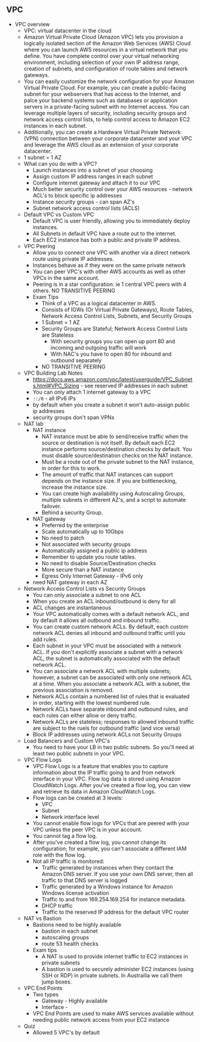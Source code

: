 VPC
----------

* VPC overview
  * VPC: virtual datacenter in the cloud
  * Amazon Virtual Private Cloud (Amazon VPC) lets you provision a logically isolated section of the Amazon Web Services (AWS) Cloud where you can launch AWS resources in a virtual network that you define. You have complete control over your virtual networking environment, including selection of your own IP address range, creation of subnets, and configuration of route tables and network gateways.
  * You can easily customize the network configuration for your Amazon Virtual Private Cloud. For example, you can create a public-facing subnet for your webservers that has access to the Internet, and palce your backend systems such as databases or application servers in a private-facing subnet with no Internet access. You can leverage multiple layers of security, including security groups and network access control lists, to help control access to Amazon EC2 instances in each subnet.
  * Additionally, you can create a Hardware Virtual Private Network (VPN) connection between your corporate datacenter and your VPC and leverage the AWS cloud as an extension of your corporate datacenter.
  * 1 subnet = 1 AZ
  * What can you do with a VPC?
    * Launch instances into a subnet of your choosing
    * Assign custom IP address ranges in each subnet
    * Configure internet gateway and attach it to our VPC
    * Much better security control over your AWS resources - network ACL's to block specific ip addresses
    * Instance security groups - can span AZ's
    * Subnet network access control lists (ACLS) 
  * Default VPC vs Custom VPC
    * Default VPC is user friendly, allowing you to immediately deploy instances.
    * All Subnets in default VPC have a route out to the internet.
    * Each EC2 instance has both a public and private IP address.
  * VPC Peering
    * Allow you to connect one VPC with another via a direct network route using private IP addresses.
    * Instances behave as if they were on the same private network
    * You can peer VPC's with other AWS accounts as well as other VPCs in the same account.
    * Peering is in a star configuration: ie 1 central VPC peers with 4 others. NO TRANSITIVE PEERING
    * Exam Tips
      * Think of a VPC as a logical datacenter in AWS.
      * Consists of IGWs (Or Virtual Private Gateways), Route Tables, Network Access Control Lists, Subnets, and Security Groups
      * 1 Subnet = 1  AZ
      * Security Groups are Stateful; Network Access Control Lists are Stateless
        * With security groups you can open up port 80 and incoming and outgoing traffic will work
        * With NAC's you have to open 80 for inbound and outbound separately
      * NO TRANSITIVE PEERING
  * VPC Building Lab Notes
    * https://docs.aws.amazon.com/vpc/latest/userguide/VPC_Subnets.html#VPC_Sizing - see reserved IP addresses in each subnet
    * You can only attach 1 internet gateway to a VPC
    * `::/0` - all IPv6 IPs
    * by default when you create a subnet it won't auto-assign public ip addresses
    * security groups don't span VPNs
  * NAT lab
    * NAT instance
      * NAT instance must be able to send/receive traffic when the source or destination is not itself. By default each EC2 instance performs source/destination checks by default. You must disable source/destination checks on the NAT instance.
      * Must be a route out of the private subnet to the NAT instance, in order for this to work.
      * The amount of traffic that NAT instances can support depends on the instance size. If you are bottlenecking, increase the instance size.
      * You can create high availability using Autoscaling Groups, multiple subnets in different AZ's, and a script to automate failover.
      * Behind a security Group.
    * NAT gateway
      * Preferred by the enterprise
      * Scale automatically up to 10Gbps
      * No need to patch
      * Not associated with security groups
      * Automatically assigned a public ip address
      * Remember to update you route tables.
      * No need to disable Source/Destination checks
      * More secure than a NAT instance
      * Egress Only Internet Gateway - IPv6 only
    * need NAT gateway in each AZ
  * Network Access Control Lists vs Security Groups
    * You can only associate a subnet to one ACL
    * When you create an ACL inbound/outbound is deny for all
    * ACL changes are instantaneous
    * Your VPC automatically comes with a default network ACL, and by default it allows all outbound and inbound traffic.
    * You can create custom network ACLs. By default, each custom network ACL denies all inbound and outbound traffic until you add rules.
    * Each subnet in your VPC must be associated with a network ACL. If you don't explicitly associate a subnet with a network ACL, the subnet is automatically associated with the default network ACL.
    * You can associate a network ACL with multiple subnets; however, a subnet can be associated with only one network ACL at a time. When you associate a network ACL with a subnet, the previous association is removed.
    * Network ACLs contain a numbered list of rules that is evaluated in order, starting with the lowest numbered rule.
    * Network ACLs have separate inbound and outbound rules, and each rules can either allow or deny traffic.
    * Network ACLs are stateless; responses to allowed inbound traffic are subject to the ruels for outbound traffic (and vice versa)
    * Block IP addresses using network ACLs not Security Groups
  * Load Balancers and Custom VPC's
    * You need to have your LB in two public subnets. So you'll need at least two public subnets in your VPC.
  * VPC Flow Logs
    * VPC Flow Logs is a feature that enables you to capture information about the IP traffic going to and from network interface in your VPC. Flow log data is stored using Amazon CloudWatch Logs. After you've created a flow log, you can view and retrieve its data in Amazon CloudWatch Logs.
    * Flow logs can be created at 3 levels:
      * VPC
      * Subnet
      * Network interface level
    * You cannot enable flow logs for VPCs that are peered with your VPC unless the peer VPC is in your account.
    * You cannot tag a flow log.
    * After you've created a flow log, you cannot change its configuration; for example, you can't associate a different IAM role with the flow log.
    * Not all IP traffic is monitored:
      * Traffic generated by instances when they contact the Amazon DNS server. If you use your own DNS server, then all traffic to that DNS server is logged
      * Traffic generated by a Windows instance for Amazon Windows license activation
      * Traffic to and from 169.254.169.254 for instance metadata.
      * DHCP traffic
      * Traffic to the reserved IP address for the default VPC router
  * NAT vs Bastion
    * Bastions need to be highly available
      * bastion in each subnet
      * autoscaling groups
      * route 53 health checks
    * Exam tips
      * A NAT is used to provide internet traffic to EC2 instances in private subnets
      * A bastion is used to securely administer EC2 instances (using SSH or RDP) in private subnets. In Austrailia we call them jump boxes.
  * VPC End Points
    * Two types
      * Gateway - Highly available
      * Interface -  
    * VPC End Points are used to make AWS services available without needing public network access from your EC2 instance
  * Quiz 
    * Allowed 5 VPC's by default 

